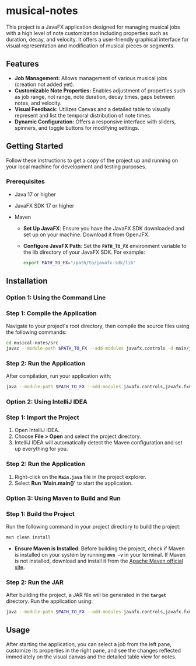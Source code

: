 # musical-notes

This project is a JavaFX application designed for managing musical jobs with a high level of note customization including properties such as duration, decay, and velocity. It offers a user-friendly graphical interface for visual representation and modification of musical pieces or segments.

## Features

- **Job Management:** Allows management of various musical jobs (creation not added yet).
- **Customizable Note Properties:** Enables adjustment of properties such as job range, not range, note duration, decay times, gaps between notes, and velocity.
- **Visual Feedback:** Utilizes Canvas and a detailed table to visually represent and list the temporal distribution of note times.
- **Dynamic Configuration:** Offers a responsive interface with sliders, spinners, and toggle buttons for modifying settings.

## Getting Started

Follow these instructions to get a copy of the project up and running on your local machine for development and testing purposes.

### Prerequisites

- Java 17 or higher
- JavaFX SDK 17 or higher
- Maven

  - **Set Up JavaFX**: Ensure you have the JavaFX SDK downloaded and set up on your machine. Download it from OpenJFX.
  - **Configure JavaFX Path**: Set the **`PATH_TO_FX`** environment variable to the lib directory of your JavaFX SDK. For example:

    ```bash
    export PATH_TO_FX="/path/to/javafx-sdk/lib"
    ```

## Installation

### **Option 1: Using the Command Line**

### **Step 1: Compile the Application**

Navigate to your project's root directory, then compile the source files using the following commands:

```bash
cd musical-notes/src
javac --module-path $PATH_TO_FX --add-modules javafx.controls -d main/java main/java/com/example/jobnotes/*.java
```

### **Step 2: Run the Application**

After compilation, run your application with:

```bash
java --module-path $PATH_TO_FX --add-modules javafx.controls,javafx.fxml -cp main/java com.example.jobnotes.Main
```

### **Option 2: Using IntelliJ IDEA**

### **Step 1: Import the Project**

1. Open IntelliJ IDEA.
2. Choose **File > Open** and select the project directory.
3. IntelliJ IDEA will automatically detect the Maven configuration and set up everything for you.

### **Step 2: Run the Application**

1. Right-click on the **`Main.java`** file in the project explorer.
2. Select **Run 'Main.main()'** to start the application.

### **Option 3: Using Maven to Build and Run**

### **Step 1: Build the Project**

Run the following command in your project directory to build the project:

```bash
mvn clean install
```

- **Ensure Maven is Installed**: Before building the project, check if Maven is installed on your system by running **`mvn -v`** in your terminal. If Maven is not installed, download and install it from the [Apache Maven official site](https://maven.apache.org/download.cgi).

### **Step 2: Run the JAR**

After building the project, a JAR file will be generated in the **`target`** directory. Run the application using:

```bash
java --module-path $PATH_TO_FX --add-modules javafx.controls,javafx.fxml -jar target/musical-notes-1.0-SNAPSHOT.jar
```

## **Usage**

After starting the application, you can select a job from the left pane, customize its properties in the right pane, and see the changes reflected immediately on the visual canvas and the detailed table view for notes.
